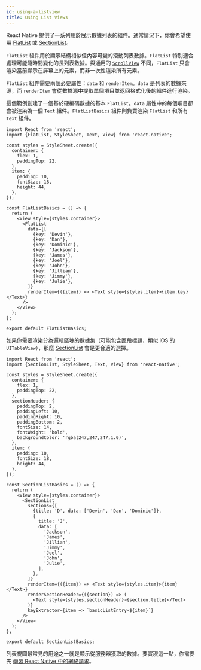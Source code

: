 ```yaml
---
id: using-a-listview
title: Using List Views
---
```


React Native 提供了一系列用於展示數據列表的組件。通常情況下，你會希望使用 [FlatList](flatlist.md) 或 [SectionList](sectionlist.md)。

`FlatList` 組件用於顯示結構相似但內容可變的滾動列表數據。`FlatList` 特別適合處理可能隨時間變化的長列表數據。與通用的 [`ScrollView`](using-a-scrollview.md) 不同，`FlatList` 只會渲染當前顯示在屏幕上的元素，而非一次性渲染所有元素。

`FlatList` 組件需要兩個必要屬性：`data` 和 `renderItem`。`data` 是列表的數據來源，而 `renderItem` 會從數據源中提取單個項目並返回格式化後的組件進行渲染。

這個範例創建了一個基於硬編碼數據的基本 `FlatList`。`data` 屬性中的每個項目都會被渲染為一個 `Text` 組件。`FlatListBasics` 組件則負責渲染 `FlatList` 和所有 `Text` 組件。

```SnackPlayer name=FlatList%20Basics
import React from 'react';
import {FlatList, StyleSheet, Text, View} from 'react-native';

const styles = StyleSheet.create({
  container: {
    flex: 1,
    paddingTop: 22,
  },
  item: {
    padding: 10,
    fontSize: 18,
    height: 44,
  },
});

const FlatListBasics = () => {
  return (
    <View style={styles.container}>
      <FlatList
        data={[
          {key: 'Devin'},
          {key: 'Dan'},
          {key: 'Dominic'},
          {key: 'Jackson'},
          {key: 'James'},
          {key: 'Joel'},
          {key: 'John'},
          {key: 'Jillian'},
          {key: 'Jimmy'},
          {key: 'Julie'},
        ]}
        renderItem={({item}) => <Text style={styles.item}>{item.key}</Text>}
      />
    </View>
  );
};

export default FlatListBasics;
```

如果你需要渲染分為邏輯區塊的數據集（可能包含區段標題，類似 iOS 的 `UITableView`），那麼 [SectionList](sectionlist.md) 會是更合適的選擇。

```SnackPlayer name=SectionList%20Basics
import React from 'react';
import {SectionList, StyleSheet, Text, View} from 'react-native';

const styles = StyleSheet.create({
  container: {
    flex: 1,
    paddingTop: 22,
  },
  sectionHeader: {
    paddingTop: 2,
    paddingLeft: 10,
    paddingRight: 10,
    paddingBottom: 2,
    fontSize: 14,
    fontWeight: 'bold',
    backgroundColor: 'rgba(247,247,247,1.0)',
  },
  item: {
    padding: 10,
    fontSize: 18,
    height: 44,
  },
});

const SectionListBasics = () => {
  return (
    <View style={styles.container}>
      <SectionList
        sections={[
          {title: 'D', data: ['Devin', 'Dan', 'Dominic']},
          {
            title: 'J',
            data: [
              'Jackson',
              'James',
              'Jillian',
              'Jimmy',
              'Joel',
              'John',
              'Julie',
            ],
          },
        ]}
        renderItem={({item}) => <Text style={styles.item}>{item}</Text>}
        renderSectionHeader={({section}) => (
          <Text style={styles.sectionHeader}>{section.title}</Text>
        )}
        keyExtractor={item => `basicListEntry-${item}`}
      />
    </View>
  );
};

export default SectionListBasics;
```

列表視圖最常見的用途之一就是顯示從服務器獲取的數據。要實現這一點，你需要先 [學習 React Native 中的網絡請求](network.md)。
